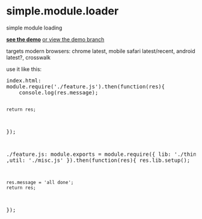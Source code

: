 # simple.module.loader
simple module loading

<p><a href="http://jimmont.github.io/simple.module.loader/"><b>see the demo</b></a> <a href="https://github.com/jimmont/simple.module.loader/tree/gh-pages">or view the demo branch</a></p>

<p>targets modern browsers: chrome latest, mobile safari latest/recent, android latest?, crosswalk</p>

<p>use it like this:</p>
<pre>index.html:
module.require('./feature.js').then(function(res){
	console.log(res.message);

	return res;
});

./feature.js:
module.exports = module.require({
		lib: './things.js'
		,util: './misc.js'
}).then(function(res){
	res.lib.setup();

	res.message = 'all done';
	return res;
});
</pre>
